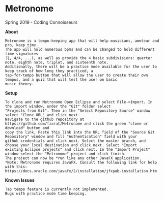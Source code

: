 # Metronome
Spring 2019 - Coding Connoisseurs

**About**

	Metronome is a tempo-keeping app that will help musicians, ameteur and pro, keep time. 
	The app will hold numerous bpms and can be changed to hold different time signatures 
	(¾, 4/4, ...), as well as provide the 4 basic subdivisions: quarter note, eighth note, triplet, and sixteenth note.
	Additionally, there will be a practice mode available for the user to keep track of how long they practiced, a 
	tap-for-tempo button that will allow the user to create their own tempos, and a quiz that will test the user on basic
	music theory.

**Setup**

	To clone and run Metronome Open Eclipse and select File->Import. In the import window, under the "Git" folder select 
	"Projects from Git". Then in the "Select Repository Source" window select "Clone URL" and click next. 
	Navigate to the github repository at https://github.com/fzarat/Metronome and click the green "clone or download" button and 
	copy the link. Paste this link into the URL field of the "Source Git Repository" window and fill "Authentication" field with your
	github credentials and click next. Select the master branch, and choose your local destination and click next. Select "Import 
	existing Eclipse projects" and click next. In the "Import Project" window select the "Metronome" project and click finish.
	The project can now be *run like any other JavaFX application. 
	*Note: Metronome requires JavaFX. Consult the following link for help with this:
	https://docs.oracle.com/javafx/2/installation/jfxpub-installation.htm

**Known Issues**

	Tap tempo feature is currently not implemented. 
	Bugs with practice mode time keeping.
